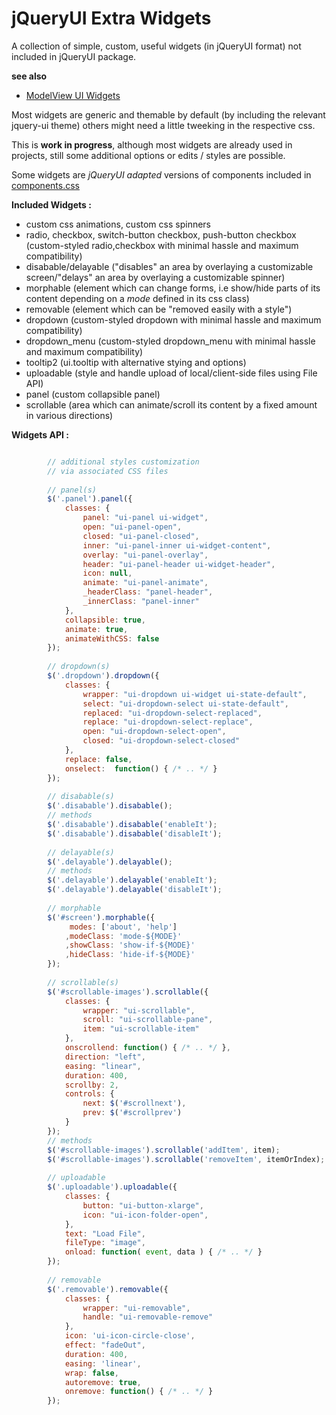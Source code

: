 jQueryUI Extra Widgets
======================

A collection of simple, custom, useful widgets (in jQueryUI format) not included in jQueryUI package.

**see also** 
* [ModelView UI Widgets](https://github.com/foo123/modelview-widgets)


Most widgets are generic and themable by default (by including the relevant jquery-ui theme)
others might need a little tweeking in the respective css.

This is **work in progress**, although most widgets are already used in projects,
still some additional options or edits / styles are possible.


Some widgets are *jQueryUI adapted* versions of components 
included in [components.css](https://github.com/foo123/components.css)


**Included Widgets :**

* custom css animations, custom css spinners
* radio, checkbox, switch-button checkbox, push-button checkbox  (custom-styled radio,checkbox with minimal hassle and maximum compatibility)
* disabable/delayable  ("disables" an area by overlaying a customizable screen/"delays" an area by overlaying a customizable spinner)
* morphable  (element which can change forms, i.e show/hide parts of its content depending on a *mode* defined in its css class)
* removable  (element which can be "removed easily with a style")
* dropdown  (custom-styled dropdown with minimal hassle and maximum compatibility)
* dropdown_menu  (custom-styled dropdown_menu with minimal hassle and maximum compatibility)
* tooltip2  (ui.tooltip with alternative stying and options)
* uploadable  (style and handle upload of local/client-side files using File API)
* panel    (custom collapsible panel)
* scrollable  (area which can animate/scroll its content by a fixed amount in various directions)


**Widgets API :**

```javascript

        // additional styles customization
        // via associated CSS files
        
        // panel(s)
        $('.panel').panel({
            classes: {
                panel: "ui-panel ui-widget",
                open: "ui-panel-open",
                closed: "ui-panel-closed",
                inner: "ui-panel-inner ui-widget-content",
                overlay: "ui-panel-overlay",
                header: "ui-panel-header ui-widget-header",
                icon: null,
                animate: "ui-panel-animate",
                _headerClass: "panel-header",
                _innerClass: "panel-inner"
            },
            collapsible: true,
            animate: true,
            animateWithCSS: false
        });
        
        // dropdown(s)
        $('.dropdown').dropdown({
            classes: {
                wrapper: "ui-dropdown ui-widget ui-state-default",
                select: "ui-dropdown-select ui-state-default",
                replaced: "ui-dropdown-select-replaced",
                replace: "ui-dropdown-select-replace",
                open: "ui-dropdown-select-open",
                closed: "ui-dropdown-select-closed"
            },
            replace: false,
            onselect:  function() { /* .. */ }
        });
        
        // disabable(s)
        $('.disabable').disabable();
        // methods
        $('.disabable').disabable('enableIt');
        $('.disabable').disabable('disableIt');
        
        // delayable(s)
        $('.delayable').delayable();
        // methods
        $('.delayable').delayable('enableIt');
        $('.delayable').delayable('disableIt');
        
        // morphable
        $('#screen').morphable({
             modes: ['about', 'help']
            ,modeClass: 'mode-${MODE}'
            ,showClass: 'show-if-${MODE}'
            ,hideClass: 'hide-if-${MODE}'
        });
        
        // scrollable(s)
        $('#scrollable-images').scrollable({
            classes: {
                wrapper: "ui-scrollable",
                scroll: "ui-scrollable-pane",
                item: "ui-scrollable-item"
            },
            onscrollend: function() { /* .. */ },
            direction: "left",
            easing: "linear",
            duration: 400,
            scrollby: 2,
            controls: {
                next: $('#scrollnext'),
                prev: $('#scrollprev')
            }
        });
        // methods
        $('#scrollable-images').scrollable('addItem', item);
        $('#scrollable-images').scrollable('removeItem', itemOrIndex);
        
        // uploadable
        $('.uploadable').uploadable({
            classes: {
                button: "ui-button-xlarge",
                icon: "ui-icon-folder-open",
            },
            text: "Load File",
            fileType: "image",
            onload: function( event, data ) { /* .. */ }
        });
        
        // removable
        $('.removable').removable({
            classes: {
                wrapper: "ui-removable",
                handle: "ui-removable-remove"
            },
            icon: 'ui-icon-circle-close',
            effect: "fadeOut",
            duration: 400,
            easing: 'linear',
            wrap: false,
            autoremove: true,
            onremove: function() { /* .. */ }
        });

```